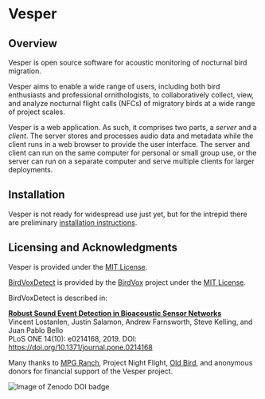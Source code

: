 Vesper
======

## Overview

Vesper is open source software for acoustic monitoring of nocturnal bird
migration.

Vesper aims to enable a wide range of users, including both bird enthusiasts
and professional ornithologists, to collaboratively collect, view, and
analyze nocturnal flight calls (NFCs) of migratory birds at a wide range of
project scales.

Vesper is a web application. As such, it comprises two parts, a
*server* and a *client*. The server stores and processes audio data
and metadata while the client runs in a web browser to provide the
user interface. The server and client can run on the same computer
for personal or small group use, or the server can run on a separate
computer and serve multiple clients for larger deployments.

## Installation
Vesper is not ready for widespread use just yet, but for the intrepid
there are preliminary
[installation instructions](https://github.com/HaroldMills/Vesper/wiki/Installing-Vesper).

## Licensing and Acknowledgments

Vesper is provided under the
[MIT License](https://github.com/HaroldMills/Vesper/blob/master/LICENSE).

[BirdVoxDetect](https://github.com/BirdVox/birdvoxdetect) is provided by the
[BirdVox](https://wp.nyu.edu/birdvox/) project under the
[MIT License](https://github.com/BirdVox/birdvoxdetect/blob/master/LICENSE).

BirdVoxDetect is described in:

**[Robust Sound Event Detection in Bioacoustic Sensor Networks](https://journals.plos.org/plosone/article/file?id=10.1371/journal.pone.0214168&type=printable)**<br/>
Vincent Lostanlen, Justin Salamon, Andrew Farnsworth, Steve Kelling, and Juan Pablo Bello<br/>
PLoS ONE 14(10): e0214168, 2019. DOI: https://doi.org/10.1371/journal.pone.0214168

Many thanks to [MPG Ranch](http://mpgranch.com), Project Night Flight, [Old Bird](http://oldbird.org), and anonymous donors for financial support of the Vesper project.

![Image of Zenodo DOI badge](https://zenodo.org/badge/DOI/10.5281/zenodo.1020572.svg)

